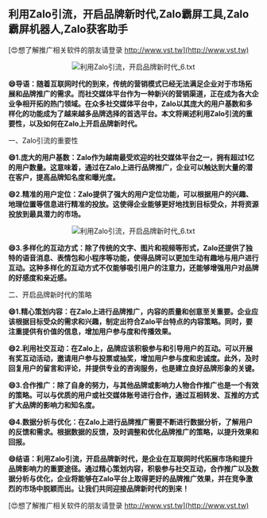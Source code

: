 ## **利用Zalo引流，开启品牌新时代,Zalo霸屏工具,Zalo霸屏机器人,Zalo获客助手**

[😍想了解推广相关软件的朋友请登录 http://www.vst.tw](http://www.vst.tw)

 <center><img src="https://vst.tw/MP4/tuiguang/png/2.png" alt="利用Zalo引流，开启品牌新时代_6.txt"></center>

**😄导语：随着互联网时代的到来，传统的营销模式已经无法满足企业对于市场拓展和品牌推广的需求。而社交媒体平台作为一种新兴的营销渠道，正在成为各大企业争相开拓的热门领域。在众多社交媒体平台中，Zalo以其庞大的用户基数和多样化的功能成为了越来越多品牌选择的首选平台。本文将阐述利用Zalo引流的重要性，以及如何在Zalo上开启品牌新时代。**

一、Zalo引流的重要性

**😄1.庞大的用户基数：Zalo作为越南最受欢迎的社交媒体平台之一，拥有超过1亿的用户数量。这意味着，通过在Zalo上进行品牌推广，企业可以触达到大量的潜在客户，提高品牌知名度和曝光度。**

**😄2.精准的用户定位：Zalo提供了强大的用户定位功能，可以根据用户的兴趣、地理位置等信息进行精准的投放。这使得企业能够更好地找到目标受众，并将资源投放到最具潜力的市场。**

 <center><img src="https://vst.tw/MP4/tuiguang/png/3.png" alt="利用Zalo引流，开启品牌新时代_6.txt"></center>

**😄3.多样化的互动方式：除了传统的文字、图片和视频等形式，Zalo还提供了独特的语音消息、表情包和小程序等功能，使得品牌可以更加生动有趣地与用户进行互动。这种多样化的互动方式不仅能够吸引用户的注意力，还能够增强用户对品牌的好感度和亲近感。**

二、开启品牌新时代的策略

**😄1.精心策划内容：在Zalo上进行品牌推广，内容的质量和创意至关重要。企业应该根据目标受众的需求和兴趣，制定出符合Zalo平台特点的内容策略。同时，要注重提供有价值的信息，增加用户参与度和传播效果。**

**😄2.利用社交互动：在Zalo上，品牌应该积极参与和引导用户的互动。可以开展有奖互动活动，邀请用户参与投票或抽奖，增加用户参与度和忠诚度。此外，及时回复用户的留言和评论，并提供专业的咨询服务，也是建立良好品牌形象的关键。**

**😄3.合作推广：除了自身的努力，与其他品牌或影响力人物合作推广也是一个有效的策略。可以与优质的用户或社交媒体账号进行合作，通过互相转发、互推的方式扩大品牌的影响力和知名度。**

**😄4.数据分析与优化：在Zalo上进行品牌推广需要不断进行数据分析，了解用户的反馈和需求。根据数据的反馈，及时调整和优化品牌推广的策略，以提升效果和回报。**

**😄结语：利用Zalo引流，开启品牌新时代，是企业在互联网时代拓展市场和提升品牌影响力的重要途径。通过精心策划内容，积极参与社交互动，合作推广以及数据分析与优化，企业将能够在Zalo平台上取得更好的品牌推广效果，并在竞争激烈的市场中脱颖而出。让我们共同迎接品牌新时代的到来！**

[😍想了解推广相关软件的朋友请登录 http://www.vst.tw](http://www.vst.tw)



